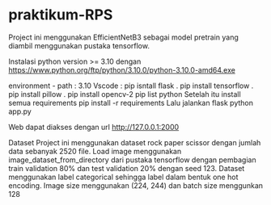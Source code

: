 # praktikum-RPS
Project ini menggunakan EfficientNetB3 sebagai model pretrain yang diambil menggunakan pustaka tensorflow.

Instalasi python version >= 3.10 dengan https://www.python.org/ftp/python/3.10.0/python-3.10.0-amd64.exe 

environment - path : 3.10 
Vscode : 
pip isntall flask . pip install tensorflow . pip install pillow . pip install opencv-2 
pip list python 
Setelah itu install semua requirements pip install -r requirements Lalu jalankan flask python app.py

Web dapat diakses dengan url http://127.0.0.1:2000 

Dataset Project ini menggunakan dataset rock paper scissor dengan jumlah data sebanyak 2520 file. Load image menggunakan image_dataset_from_directory dari pustaka tensorflow dengan pembagian train validation 80% dan test validation 20% dengan seed 123. Dataset menggunakan label categorical sehingga label dalam bentuk one hot encoding. Image size menggunakan (224, 244) dan batch size menggunkan 128
